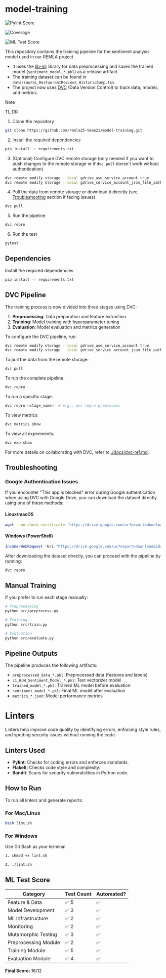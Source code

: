 # model-training

<!-- PYLINT_BADGE_START -->
![Pylint Score](https://img.shields.io/badge/pylint-10%2E00%2F10-brightgreen)
<!-- PYLINT_BADGE_END -->

<!-- COVERAGE_BADGE_START -->
![Coverage](https://codecov.io/gh/remla25-21/model-training/branch/main/graph/badge.svg)
<!-- COVERAGE_BADGE_END -->

<!-- ML_SCORE_BADGE_START -->
![ML Test Score](https://img.shields.io/badge/ML%20Test%20Score-16%2F12-brightgreen)
<!-- ML_SCORE_BADGE_END -->

This repository contains the training pipeline for the sentiment analysis model used in our REMLA project. 

- It uses the [lib-ml](https://github.com/remla25-team21/lib-ml) library for data preprocessing and saves the trained model (`sentiment_model_*.pkl`) as a release artifact.
- The training dataset can be found in `data/raw/a1_RestaurantReviews_HistoricDump.tsv`.
- The project now uses [DVC](https://dvc.org/) (Data Version Control) to track data, models, and metrics.

> [!NOTE]
> TL;DR:
>
> 1. Clone the repository
>
> ```bash
> git clone https://github.com/remla25-team21/model-training.git
> ```
>
> 2. Install the required dependencies
>
> ```bash
> pip install -r requirements.txt
> ```
>
> 3. (Optional) Configure DVC remote storage (only needed if you want to push changes to the remote storage or if `dvc pull` doesn't work without authentication)
>
> ```bash
> dvc remote modify storage --local gdrive_use_service_account true
> dvc remote modify storage --local gdrive_service_account_json_file_path <path/to/file.json>  # Replace with your Google Drive service account JSON file path
> ```
>
> 4. Pull the data from remote storage or download it directly (see [Troubleshooting](#troubleshooting) section if facing issues)
>
> ```bash
> dvc pull
> ```
>
> 5. Run the pipeline
>
> ```bash
> dvc repro
> ```
>
> 6. Run the test 
>
> ```bash
> pytest
> ```

## Dependencies

Install the required dependencies:

```bash
pip install -r requirements.txt
```

## DVC Pipeline

The training process is now divided into three stages using DVC:

1. **Preprocessing**: Data preparation and feature extraction
2. **Training**: Model training with hyperparameter tuning
3. **Evaluation**: Model evaluation and metrics generation

To configure the DVC pipeline, run:

```bash
dvc remote modify storage --local gdrive_use_service_account true
dvc remote modify storage --local gdrive_service_account_json_file_path <path/to/file.json>  # Replace with your Google Drive service account JSON file path
```

To pull the data from the remote storage:

```bash
dvc pull
```

To run the complete pipeline:

```bash
dvc repro
```

To run a specific stage:

```bash
dvc repro <stage_name>  # e.g., dvc repro preprocess
```

To view metrics:

```bash
dvc metrics show
```

To view all experiments:

```bash
dvc exp show
```

For more details on collaborating with DVC, refer to [./docs/dvc-ref.md](./docs/dvc-ref.md).

## Troubleshooting

### Google Authentication Issues

If you encounter "This app is blocked" error during Google authentication when using DVC with Google Drive, you can download the dataset directly using one of these methods:

#### Linux/macOS

```bash
wget --no-check-certificate 'https://drive.google.com/uc?export=download&id=1mrWUgJlRCf_n_TbxPuuthJ9YsTBwGuRh' -O ./data/raw/a1_RestaurantReviews_HistoricDump.tsv
```

#### Windows (PowerShell)

```powershell
Invoke-WebRequest -Uri "https://drive.google.com/uc?export=download&id=1mrWUgJlRCf_n_TbxPuuthJ9YsTBwGuRh" -OutFile "./data/raw/a1_RestaurantReviews_HistoricDump.tsv"
```

After downloading the dataset directly, you can proceed with the pipeline by running:

```bash
dvc repro
```

## Manual Training

If you prefer to run each stage manually:

```bash
# Preprocessing
python src/preprocess.py

# Training
python src/train.py

# Evaluation
python src/evaluate.py
```

## Pipeline Outputs

The pipeline produces the following artifacts:

* `preprocessed_data_*.pkl`: Preprocessed data (features and labels)
* `c1_BoW_Sentiment_Model_*.pkl`: Text vectorizer model
* `trained_model_*.pkl`: Trained ML model before evaluation
* `sentiment_model_*.pkl`: Final ML model after evaluation
* `metrics_*.json`: Model performance metrics

# Linters

Linters help improve code quality by identifying errors, enforcing style rules, and spotting security issues without running the code.

## Linters Used

* **Pylint**: Checks for coding errors and enforces standards.
* **Flake8**: Checks code style and complexity.
* **Bandit**: Scans for security vulnerabilities in Python code.

## How to Run

To run all linters and generate reports:

### For Mac/Linux

```bash
bash lint.sh
```

### For Windows

Use Git Bash as your terminal:

```bash
1. chmod +x lint.sh
```

```bash
2. ./lint.sh
```

## ML Test Score

<!-- ML_TEST_SCORE_START -->
<!-- ML_TEST_SCORE_END -->
<!-- ML_TEST_SCORE_START -->
<!-- ML_TEST_SCORE_END -->
<!-- ML_TEST_SCORE_START -->
| Category              | Test Count | Automated? |
|-----------------------|------------|------------|
| Feature & Data         | ✅ 5        | ✅         |
| Model Development      | ✅ 3        | ✅         |
| ML Infrastructure      | ✅ 2        | ✅         |
| Monitoring             | ✅ 2        | ✅         |
| Mutamorphic Testing    | ✅ 3        | ✅         |
| Preprocessing Module   | ✅ 2        | ✅         |
| Training Module        | ✅ 5        | ✅         |
| Evaluation Module      | ✅ 4        | ✅         |

**Final Score:** 16/12
<!-- ML_TEST_SCORE_END -->